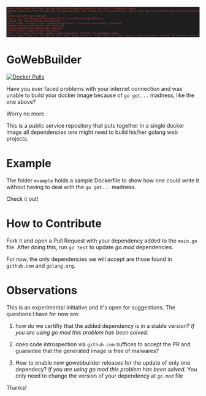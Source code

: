 ![motive](https://raw.githubusercontent.com/abilioesteves/gowebbuilder/assets/motive.png)

# GoWebBuilder
[![Docker Pulls](https://img.shields.io/docker/pulls/abilioesteves/gowebbuilder.svg)](https://hub.docker.com/r/abilioesteves/gowebbuilder)

Have you ever faced problems with your internet connection and was unable to build your docker image because of `go get...` madness, like the one above?

Worry no more.

This is a public service repository that puts together in a single docker image all dependencies one might need to build his/her golang web projects.

# Example

The folder `example` holds a sample Dockerfile to show how one could write it without having to deal with the `go get...` madness.

Check it out!

# How to Contribute

Fork it and open a Pull Request with your dependency added to the `main.go` file. After doing this, run `go test` to update *go.mod*
dependencies.

For now, the only dependencies we will accept are those found in `github.com` and `golang.org`.

# Observations

This is an experimental initiative and it's open for suggestions. The questions I have for now are:

1. how do we certifiy that the added dependency is in a stable version? 
    *If you are using go mod this problem has been solved.*

2. does code introspection via `github.com` suffices to accept the PR and guarantee that the generated image is free of malwares?

3. How to enable new gowebbuilder releases for the update of only one dependecy? 
    *If you are using go mod this problem has been solved.*
    You only need to change the version of your dependency at `go.mod` file

Thanks!


